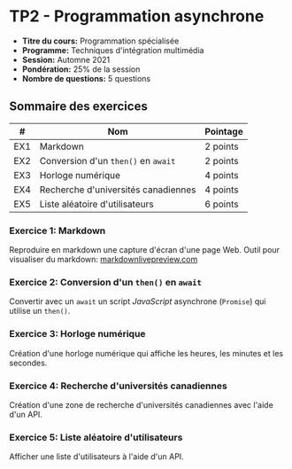 # TP2 - Programmation asynchrone

-   **Titre du cours:** Programmation spécialisée
-   **Programme:** Techniques d'intégration multimédia
-   **Session:** Automne 2021
-   **Pondération:** 25% de la session
-   **Nombre de questions:** 5 questions

## Sommaire des exercices

| #   | Nom                                 | Pointage |
| --- | ----------------------------------- | -------- |
| EX1 | Markdown                            | 2 points |
| EX2 | Conversion d'un `then()` en `await` | 2 points |
| EX3 | Horloge numérique                   | 4 points |
| EX4 | Recherche d'universités canadiennes | 4 points |
| EX5 | Liste aléatoire d'utilisateurs      | 6 points |

### Exercice 1: Markdown

Reproduire en markdown une capture d'écran d'une page Web.
Outil pour visualiser du markdown: [markdownlivepreview.com](https://markdownlivepreview.com)

### Exercice 2: Conversion d'un `then()` en `await`

Convertir avec un `await` un script _JavaScript_ asynchrone (`Promise`) qui utilise un `then()`.

### Exercice 3: Horloge numérique

Création d'une horloge numérique qui affiche les heures, les minutes et les secondes.

### Exercice 4: Recherche d'universités canadiennes

Création d'une zone de recherche d'universités canadiennes avec l'aide d'un API.

### Exercice 5: Liste aléatoire d'utilisateurs

Afficher une liste d'utilisateurs à l'aide d'un API.
